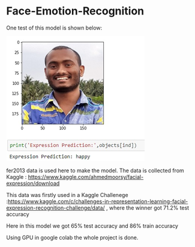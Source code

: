 # Face-Emotion-Recognition

One test of this model is shown below:

![](https://github.com/souvik2019/Face-Emotion-Recognition/blob/master/image1.jpg)

fer2013 data is used here to make the model. The data is collected from Kaggle : https://www.kaggle.com/ahmedmoorsy/facial-expression/download

This data was firstly used in a Kaggle Challenege :https://www.kaggle.com/c/challenges-in-representation-learning-facial-expression-recognition-challenge/data/ , where the winner got 71.2% test accuracy 

Here in this model we got 65% test accuracy and 86% train accuracy

Using GPU in google colab the whole project is done.

